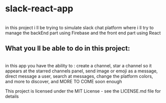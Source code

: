 # slack-react-app
<br />
in this project i ll be trying to simulate slack chat platform where i ll try to manage the backEnd part using Firebase and the front end part using React

## What you ll be able to do in this project:
<br />
in this app you have the ability to :
create a channel, 
star a channel so it appears at the starred channels panel, 
send image or emoji as a message,
direct message a user,
search at messages,
change the platform colors,
and more to discover, and MORE TO COME soon enough


This project is licensed under the MIT License - see the LICENSE.md file for details